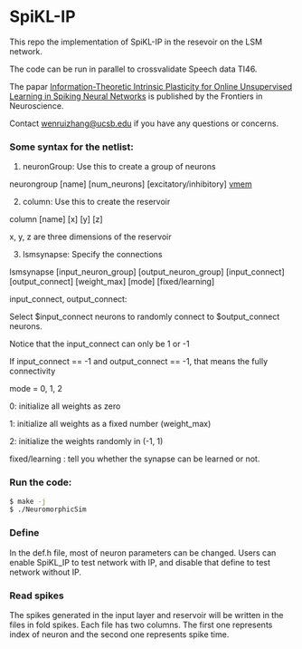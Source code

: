 # SpiKL-IP

This repo the implementation of SpiKL-IP in the resevoir on the LSM network.

The code can be run in parallel to crossvalidate Speech data TI46.

The papar <a href="https://www.frontiersin.org/articles/10.3389/fnins.2019.00031/abstract"> Information-Theoretic Intrinsic Plasticity for Online Unsupervised Learning in Spiking Neural Networks</a> is published by the Frontiers in Neuroscience.

Contact <wenruizhang@ucsb.edu> if you have any questions or concerns.

### Some syntax for the netlist:

1) neuronGroup: Use this to create a group of neurons

neurongroup [name] [num_neurons] [excitatory/inhibitory] [vmem](Optional)

2) column: Use this to create the reservoir

column [name] [x] [y] [z]

x, y, z are three dimensions of the reservoir

3) lsmsynapse: Specify the connections

lsmsynapse [input_neuron_group] [output_neuron_group] [input_connect] [output_connect] [weight_max] [mode] [fixed/learning]

input_connect, output_connect:

Select $input_connect neurons to randomly connect to $output_connect neurons.

Notice that the input_connect can only be 1 or -1

If input_connect == -1 and output_connect == -1, that means the fully connectivity

mode = 0, 1, 2

0: initialize all weights as zero

1: initialize all weights as a fixed number (weight_max)

2: initialize the weights randomly in (-1, 1)

fixed/learning : tell you whether the synapse can be learned or not.

### Run the code:
```sh
$ make -j
$ ./NeuromorphicSim
```

### Define
In the def.h file, most of neuron parameters can be changed. Users can enable SpiKL\_IP to test network with IP, and disable that define to test network without IP.

### Read spikes
The spikes generated in the input layer and reservoir will be written in the files in fold spikes. 
Each file has two columns. The first one represents index of neuron and the second one represents spike time.


